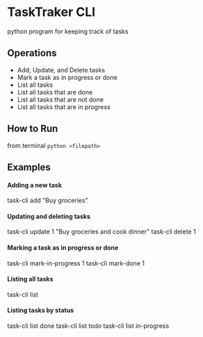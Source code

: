 # TaskTraker CLI

python program for keeping track of tasks

## Operations

- Add, Update, and Delete tasks
- Mark a task as in progress or done
- List all tasks
- List all tasks that are done
- List all tasks that are not done
- List all tasks that are in progress

## How to Run

from terminal `python <filepath>`

## Examples

#### Adding a new task

task-cli add "Buy groceries"

#### Updating and deleting tasks

task-cli update 1 "Buy groceries and cook dinner"
task-cli delete 1

#### Marking a task as in progress or done

task-cli mark-in-progress 1
task-cli mark-done 1

#### Listing all tasks

task-cli list

#### Listing tasks by status

task-cli list done
task-cli list todo
task-cli list in-progress

